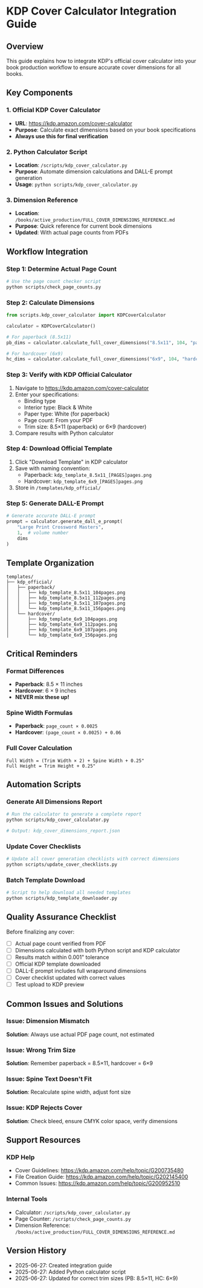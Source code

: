 # KDP Cover Calculator Integration Guide

## Overview

This guide explains how to integrate KDP's official cover calculator into your book production workflow to ensure accurate cover dimensions for all books.

## Key Components

### 1. Official KDP Cover Calculator
- **URL**: https://kdp.amazon.com/cover-calculator
- **Purpose**: Calculate exact dimensions based on your book specifications
- **Always use this for final verification**

### 2. Python Calculator Script
- **Location**: `/scripts/kdp_cover_calculator.py`
- **Purpose**: Automate dimension calculations and DALL-E prompt generation
- **Usage**: `python scripts/kdp_cover_calculator.py`

### 3. Dimension Reference
- **Location**: `/books/active_production/FULL_COVER_DIMENSIONS_REFERENCE.md`
- **Purpose**: Quick reference for current book dimensions
- **Updated**: With actual page counts from PDFs

## Workflow Integration

### Step 1: Determine Actual Page Count
```bash
# Use the page count checker script
python scripts/check_page_counts.py
```

### Step 2: Calculate Dimensions
```python
from scripts.kdp_cover_calculator import KDPCoverCalculator

calculator = KDPCoverCalculator()

# For paperback (8.5x11)
pb_dims = calculator.calculate_full_cover_dimensions("8.5x11", 104, "paperback")

# For hardcover (6x9)
hc_dims = calculator.calculate_full_cover_dimensions("6x9", 104, "hardcover")
```

### Step 3: Verify with KDP Official Calculator
1. Navigate to https://kdp.amazon.com/cover-calculator
2. Enter your specifications:
   - Binding type
   - Interior type: Black & White
   - Paper type: White (for paperback)
   - Page count: From your PDF
   - Trim size: 8.5×11 (paperback) or 6×9 (hardcover)
3. Compare results with Python calculator

### Step 4: Download Official Template
1. Click "Download Template" in KDP calculator
2. Save with naming convention:
   - Paperback: `kdp_template_8.5x11_[PAGES]pages.png`
   - Hardcover: `kdp_template_6x9_[PAGES]pages.png`
3. Store in `/templates/kdp_official/`

### Step 5: Generate DALL-E Prompt
```python
# Generate accurate DALL-E prompt
prompt = calculator.generate_dall_e_prompt(
    "Large Print Crossword Masters", 
    1,  # volume number
    dims
)
```

## Template Organization

```
templates/
├── kdp_official/
│   ├── paperback/
│   │   ├── kdp_template_8.5x11_104pages.png
│   │   ├── kdp_template_8.5x11_112pages.png
│   │   ├── kdp_template_8.5x11_107pages.png
│   │   └── kdp_template_8.5x11_156pages.png
│   └── hardcover/
│       ├── kdp_template_6x9_104pages.png
│       ├── kdp_template_6x9_112pages.png
│       ├── kdp_template_6x9_107pages.png
│       └── kdp_template_6x9_156pages.png
```

## Critical Reminders

### Format Differences
- **Paperback**: 8.5 × 11 inches
- **Hardcover**: 6 × 9 inches
- **NEVER mix these up!**

### Spine Width Formulas
- **Paperback**: `page_count × 0.0025`
- **Hardcover**: `(page_count × 0.0025) + 0.06`

### Full Cover Calculation
```
Full Width = (Trim Width × 2) + Spine Width + 0.25"
Full Height = Trim Height + 0.25"
```

## Automation Scripts

### Generate All Dimensions Report
```bash
# Run the calculator to generate a complete report
python scripts/kdp_cover_calculator.py

# Output: kdp_cover_dimensions_report.json
```

### Update Cover Checklists
```bash
# Update all cover generation checklists with correct dimensions
python scripts/update_cover_checklists.py
```

### Batch Template Download
```bash
# Script to help download all needed templates
python scripts/kdp_template_downloader.py
```

## Quality Assurance Checklist

Before finalizing any cover:

- [ ] Actual page count verified from PDF
- [ ] Dimensions calculated with both Python script and KDP calculator
- [ ] Results match within 0.001" tolerance
- [ ] Official KDP template downloaded
- [ ] DALL-E prompt includes full wraparound dimensions
- [ ] Cover checklist updated with correct values
- [ ] Test upload to KDP preview

## Common Issues and Solutions

### Issue: Dimension Mismatch
**Solution**: Always use actual PDF page count, not estimated

### Issue: Wrong Trim Size
**Solution**: Remember paperback = 8.5×11, hardcover = 6×9

### Issue: Spine Text Doesn't Fit
**Solution**: Recalculate spine width, adjust font size

### Issue: KDP Rejects Cover
**Solution**: Check bleed, ensure CMYK color space, verify dimensions

## Support Resources

### KDP Help
- Cover Guidelines: https://kdp.amazon.com/help/topic/G200735480
- File Creation Guide: https://kdp.amazon.com/help/topic/G202145400
- Common Issues: https://kdp.amazon.com/help/topic/G200952510

### Internal Tools
- Calculator: `/scripts/kdp_cover_calculator.py`
- Page Counter: `/scripts/check_page_counts.py`
- Dimension Reference: `/books/active_production/FULL_COVER_DIMENSIONS_REFERENCE.md`

## Version History
- 2025-06-27: Created integration guide
- 2025-06-27: Added Python calculator script
- 2025-06-27: Updated for correct trim sizes (PB: 8.5×11, HC: 6×9)